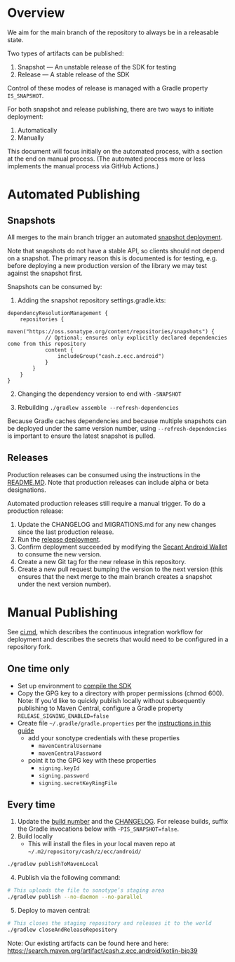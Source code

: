 # Overview
We aim for the main branch of the repository to always be in a releasable state.

Two types of artifacts can be published:
1. Snapshot — An unstable release of the SDK for testing
1. Release — A stable release of the SDK

Control of these modes of release is managed with a Gradle property `IS_SNAPSHOT`.

For both snapshot and release publishing, there are two ways to initiate deployment:
1. Automatically
2. Manually

This document will focus initially on the automated process, with a section at the end on manual process.  (The automated process more or less implements the manual process via GitHub Actions.)

# Automated Publishing
## Snapshots
All merges to the main branch trigger an automated [snapshot deployment](https://github.com/zcash/kotlin-bip39/actions/workflows/deploy-snapshot.yml).

Note that snapshots do not have a stable API, so clients should not depend on a snapshot.  The primary reason this is documented is for testing, e.g. before deploying a new production version of the library we may test against the snapshot first.

Snapshots can be consumed by:

1. Adding the snapshot repository
settings.gradle.kts:
```
dependencyResolutionManagement {
    repositories {
        maven("https://oss.sonatype.org/content/repositories/snapshots") {
            // Optional; ensures only explicitly declared dependencies come from this repository
            content {
                includeGroup("cash.z.ecc.android")
            }
        }
    }
}
```

2. Changing the dependency version to end with `-SNAPSHOT`

3. Rebuilding
`./gradlew assemble --refresh-dependencies`

Because Gradle caches dependencies and because multiple snapshots can be deployed under the same version number, using `--refresh-dependencies` is important to ensure the latest snapshot is pulled.

## Releases
Production releases can be consumed using the instructions in the [README.MD](../README.md).  Note that production releases can include alpha or beta designations.

Automated production releases still require a manual trigger.  To do a production release:
1. Update the CHANGELOG and MIGRATIONS.md for any new changes since the last production release.
1. Run the [release deployment](https://github.com/zcash/kotlin-bip39/actions/workflows/deploy-release.yml).
1. Confirm deployment succeeded by modifying the [Secant Android Wallet](https://github.com/zcash/secant-android-wallet) to consume the new version.
1. Create a new Git tag for the new release in this repository.
1. Create a new pull request bumping the version to the next version (this ensures that the next merge to the main branch creates a snapshot under the next version number).

# Manual Publishing
See [ci.md](ci.md), which describes the continuous integration workflow for deployment and describes the secrets that would need to be configured in a repository fork.

## One time only
* Set up environment to [compile the SDK](https://github.com/zcash/zcash-android-wallet-sdk/#compiling-sources)
* Copy the GPG key to a directory with proper permissions (chmod 600). Note: If you'd like to quickly publish locally without subsequently publishing to Maven Central, configure a Gradle property `RELEASE_SIGNING_ENABLED=false`
* Create file `~/.gradle/gradle.properties` per the [instructions in this guide](https://proandroiddev.com/publishing-a-maven-artifact-3-3-step-by-step-instructions-to-mavencentral-publishing-bd661081645d)
  * add your sonotype credentials with these properties
      * `mavenCentralUsername`
      * `mavenCentralPassword`
  * point it to the GPG key with these properties
     * `signing.keyId`
     * `signing.password`
     * `signing.secretKeyRingFile`

## Every time
1. Update the [build number](https://github.com/zcash/zcash-android-wallet-sdk/blob/master/gradle.properties) and the [CHANGELOG](https://github.com/zcash/zcash-android-wallet-sdk/blob/master/CHANGELOG.md).  For release builds, suffix the Gradle invocations below with `-PIS_SNAPSHOT=false`.
3. Build locally
    * This will install the files in your local maven repo at `~/.m2/repository/cash/z/ecc/android/`
```zsh
./gradlew publishToMavenLocal
```
4. Publish via the following command:
```zsh
# This uploads the file to sonotype’s staging area
./gradlew publish --no-daemon --no-parallel
```
5. Deploy to maven central:
```zsh
# This closes the staging repository and releases it to the world
./gradlew closeAndReleaseRepository
```

Note:
Our existing artifacts can be found here and here:
https://search.maven.org/artifact/cash.z.ecc.android/kotlin-bip39

